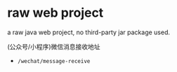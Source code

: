 # raw web project

a raw java web project, no third-party jar package used.


(公众号/小程序)微信消息接收地址

- `/wechat/message-receive`
